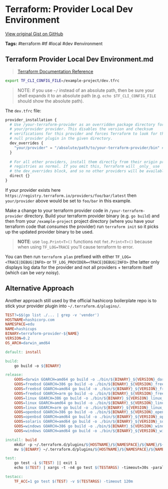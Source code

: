 # Terraform: Provider Local Dev Environment 

[View original Gist on GitHub](https://gist.github.com/Integralist/a510abba8319923bca889c8c22f73f9a)

**Tags:** #terraform #tf #local #dev #environment

## Terraform Provider Local Dev Environment.md

> [Terraform Documentation Reference](https://www.terraform.io/docs/cli/config/config-file.html#development-overrides-for-provider-developers)

```bash
export TF_CLI_CONFIG_FILE=/example-project/dev.tfrc
```

> NOTE: if you use `~/` instead of an absolute path, then be sure your shell expands it to an absolute path (e.g. `echo $TF_CLI_CONFIG_FILE` should show the absolute path).

The `dev.tfrc` file:

```tf
provider_installation {
  # Use /your-terraform-provider as an overridden package directory for the
  # your/provider provider. This disables the version and checksum
  # verifications for this provider and forces Terraform to look for the
  # null provider plugin in the given directory.
  dev_overrides {
    "your/provider" = "/absolute/path/to/your-terraform-provider/bin" # wherever directory the binary is compiled and accessible from
  }
  
  # For all other providers, install them directly from their origin provider
  # registries as normal. If you omit this, Terraform will _only_ use
  # the dev_overrides block, and so no other providers will be available.
  direct {}
}
```

If your provider exists here `https://registry.terraform.io/providers/foo/bar/latest` then `your/provider` above would be set to `foo/bar` in this example.

Make a change to your terraform provider code in `/your-terraform-provider` directory. Build your terraform provider binary (e.g. `go build`) and then from your `/example-project` project directory (where you have your terraform code that _consumes_ the provider) run `terraform init` so it picks up the updated provider binary to be used.

> **NOTE**: use `log.Print<T>()` functions not `fmt.Print<T>()` because when using `TF_LOG=TRACE` you'll cause terraform to error.

You can then run `terraform plan` prefixed with either `TF_LOG=<TRACE|DEBUG|INFO>` or `TF_LOG_PROVIDER=<TRACE|DEBUG|INFO>` (the latter only displays log data for the provider and not all providers + terraform itself (which can be _very_ noisy).

## Alternative Approach

Another approach still used by the official hashicorp boilerplate repo is to stick your provider plugin into `~/.terraform.d/plugins/`.

```Makefile
TEST?=$$(go list ./... | grep -v 'vendor')
HOSTNAME=hashicorp.com
NAMESPACE=edu
NAME=hashicups
BINARY=terraform-provider-${NAME}
VERSION=0.2
OS_ARCH=darwin_amd64

default: install

build:
	go build -o ${BINARY}

release:
	GOOS=darwin GOARCH=amd64 go build -o ./bin/${BINARY}_${VERSION}_darwin_amd64
	GOOS=freebsd GOARCH=386 go build -o ./bin/${BINARY}_${VERSION}_freebsd_386
	GOOS=freebsd GOARCH=amd64 go build -o ./bin/${BINARY}_${VERSION}_freebsd_amd64
	GOOS=freebsd GOARCH=arm go build -o ./bin/${BINARY}_${VERSION}_freebsd_arm
	GOOS=linux GOARCH=386 go build -o ./bin/${BINARY}_${VERSION}_linux_386
	GOOS=linux GOARCH=amd64 go build -o ./bin/${BINARY}_${VERSION}_linux_amd64
	GOOS=linux GOARCH=arm go build -o ./bin/${BINARY}_${VERSION}_linux_arm
	GOOS=openbsd GOARCH=386 go build -o ./bin/${BINARY}_${VERSION}_openbsd_386
	GOOS=openbsd GOARCH=amd64 go build -o ./bin/${BINARY}_${VERSION}_openbsd_amd64
	GOOS=solaris GOARCH=amd64 go build -o ./bin/${BINARY}_${VERSION}_solaris_amd64
	GOOS=windows GOARCH=386 go build -o ./bin/${BINARY}_${VERSION}_windows_386
	GOOS=windows GOARCH=amd64 go build -o ./bin/${BINARY}_${VERSION}_windows_amd64

install: build
	mkdir -p ~/.terraform.d/plugins/${HOSTNAME}/${NAMESPACE}/${NAME}/${VERSION}/${OS_ARCH}
	mv ${BINARY} ~/.terraform.d/plugins/${HOSTNAME}/${NAMESPACE}/${NAME}/${VERSION}/${OS_ARCH}

test: 
	go test -i $(TEST) || exit 1                                                   
	echo $(TEST) | xargs -t -n4 go test $(TESTARGS) -timeout=30s -parallel=4                    

testacc: 
	TF_ACC=1 go test $(TEST) -v $(TESTARGS) -timeout 120m   
```

